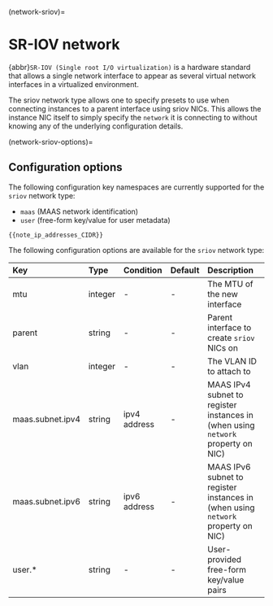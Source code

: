 (network-sriov)=
# SR-IOV network

<!-- Include start SR-IOV intro -->
{abbr}`SR-IOV (Single root I/O virtualization)` is a hardware standard that allows a single network interface to appear as several virtual network interfaces in a virtualized environment.
<!-- Include end SR-IOV intro -->

The sriov network type allows one to specify presets to use when connecting instances to a parent interface
using sriov NICs. This allows the instance NIC itself to simply specify the `network` it is connecting to without
knowing any of the underlying configuration details.

(network-sriov-options)=
## Configuration options

The following configuration key namespaces are currently supported for the `sriov` network type:

 - `maas` (MAAS network identification)
 - `user` (free-form key/value for user metadata)

```{note}
{{note_ip_addresses_CIDR}}
```

The following configuration options are available for the `sriov` network type:

Key                             | Type      | Condition             | Default                   | Description
:--                             | :--       | :--                   | :--                       | :--
mtu                             | integer   | -                     | -                         | The MTU of the new interface
parent                          | string    | -                     | -                         | Parent interface to create `sriov` NICs on
vlan                            | integer   | -                     | -                         | The VLAN ID to attach to
maas.subnet.ipv4                | string    | ipv4 address          | -                         | MAAS IPv4 subnet to register instances in (when using `network` property on NIC)
maas.subnet.ipv6                | string    | ipv6 address          | -                         | MAAS IPv6 subnet to register instances in (when using `network` property on NIC)
user.*                          | string    | -                     | -                         | User-provided free-form key/value pairs

